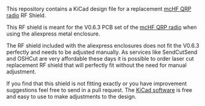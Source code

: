 This repository contains a KiCad design file for a replacement [mcHF QRP
radio](http://www.m0nka.co.uk/) RF Shield.

This RF shield is meant for the V0.6.3 PCB set of the [mcHF QRP
radio](http://www.m0nka.co.uk/) when using the aliexpress metal enclosure.

The RF shield included with the aliexpress enclosures does not fit the V0.6.3
perfectly and needs to be adjusted manually. As services like SendCutSend and
OSHCut are very affordable these days it is possible to order laser cut
replacement RF shield that will perfectly fit without the need for manual
adjustment.

If you find that this shield is not fitting exactly or you have improvement
suggestions feel free to send in a pull request. The [KiCad
software](https://www.kicad.org/) is free and easy to use to make adjustments
to the design.
